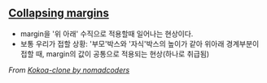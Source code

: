 ## [Collapsing margins](https://developer.mozilla.org/ko/docs/Web/CSS/CSS_Box_Model/Mastering_margin_collapsing)
- margin을 '위 아래' 수직으로 적용할때 일어나는 현상이다.
- 보통 우리가 접할 상황: '부모'박스와 '자식'박스의 높이가 같아 위아래 경계부분이 접할 때, margin의 값이 공통으로 적용되는 현상(하나로 취급됨)

*From [Kokoa-clone by nomadcoders](https://nomadcoders.co/kokoa-clone)*
